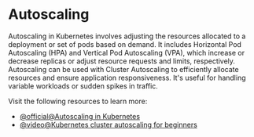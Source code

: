 # Autoscaling

Autoscaling in Kubernetes involves adjusting the resources allocated to a deployment or set of pods based on demand. It includes Horizontal Pod Autoscaling (HPA) and Vertical Pod Autoscaling (VPA), which increase or decrease replicas or adjust resource requests and limits, respectively. Autoscaling can be used with Cluster Autoscaling to efficiently allocate resources and ensure application responsiveness. It's useful for handling variable workloads or sudden spikes in traffic.

Visit the following resources to learn more:

- [@official@Autoscaling in Kubernetes](https://kubernetes.io/blog/2016/07/autoscaling-in-kubernetes/)
- [@video@Kubernetes cluster autoscaling for beginners](https://www.youtube.com/watch?v=jM36M39MA3I)
